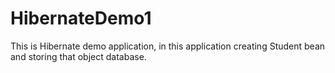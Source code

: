 # HibernateDemo1
This is Hibernate demo application, in this application creating Student bean and storing that object database.
